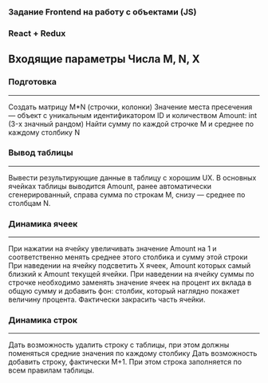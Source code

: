 ### Задание Frontend на работу с объектами (JS)
### React + Redux
Входящие параметры
Числа M, N, X
---------

### Подготовка
---------
Создать матрицу M*N (строчки, колонки)
Значение места пресечения — объект с уникальным идентификатором ID и количеством Amount: int (3-х значный рандом)
Найти сумму по каждой строчке M и среднее по каждому столбику N


### Вывод таблицы
---------
Вывести результирующие данные в таблицу с хорошим UX. 
В основных ячейках таблицы выводится Amount, ранее автоматически сгенерированный, 
справа сумма по строкам M, снизу — среднее по столбцам N.


### Динамика ячеек
---------
При нажатии на ячейку увеличивать значение Amount на 1 и соответственно менять среднее этого столбика и сумму этой строки
При наведении на ячейку подсветить X ячеек, Amount которых самый близкий к Amount текущей ячейки.
При наведении на ячейку суммы по строчке необходимо заменять значение ячеек на процент их вклада в общую сумму 
и добавить фон: столбик, который наглядно покажет величину процента. Фактически закрасить часть ячейки.


### Динамика строк
---------
Дать возможность удалить строку с таблицы, при этом должны поменяться средние значения по каждому столбику
Дать возможность добавить строку, фактически M+1. При этом строка заполняется по всем правилам таблицы.